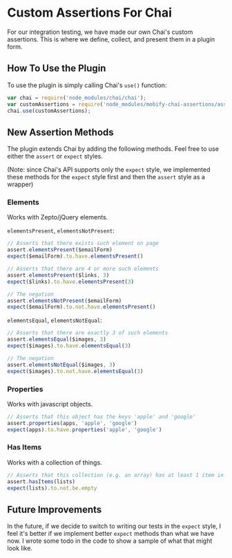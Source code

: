 # Custom Assertions For Chai

For our integration testing, we have made our own Chai's custom assertions. This is where we define, collect, and present them in a plugin form.


## How To Use the Plugin

To use the plugin is simply calling Chai's `use()` function:

```javascript
var chai = require('node_modules/chai/chai');
var customAssertions = require('node_modules/mobify-chai-assertions/assertions');
chai.use(customAssertions);
```


## New Assertion Methods

The plugin extends Chai by adding the following methods. Feel free to use either the `assert` or `expect` styles.

(Note: since Chai's API supports only the `expect` style, we implemented these methods for the `expect` style first and then the `assert` style as a wrapper)

### Elements

Works with Zepto/jQuery elements.

`elementsPresent`, `elementsNotPresent`:

```javascript
// Asserts that there exists such element on page
assert.elementsPresent($emailForm)
expect($emailForm).to.have.elementsPresent()

// Asserts that there are 4 or more such elements
assert.elementsPresent($links, 3)
expect($links).to.have.elementsPresent(3)

// The negation
assert.elementsNotPresent($emailForm)
expect($emailForm).to.not.have.elementsPresent()
```

`elementsEqual`, `elementsNotEqual`:

```javascript
// Asserts that there are exactly 3 of such elements
assert.elementsEqual($images, 3)
expect($images).to.have.elementsEqual(3)

// The negation
assert.elementsNotEqual($images, 3)
expect($images).to.not.have.elementsEqual(3)
```

### Properties

Works with javascript objects.

```javascript
// Asserts that this object has the keys 'apple' and 'google'
assert.properties(apps, 'apple', 'google')
expect(apps).to.have.properties('apple', 'google')
```

### Has Items

Works with a collection of things.

```javascript
// Asserts that this collection (e.g. an array) has at least 1 item in it
assert.hasItems(lists)
expect(lists).to.not.be.empty
```


## Future Improvements

In the future, if we decide to switch to writing our tests in the `expect` style, I feel it's better if we implement better `expect` methods than what we have now. I wrote some todo in the code to show a sample of what that might look like.

